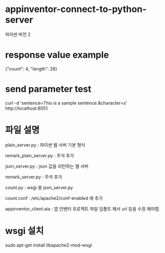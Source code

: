 # appinventor-connect-to-python-server
파이썬 버전 2
# response value example
{"count": 4, "length": 26}
# send parameter test
curl -d 'sentence=This is a sample sentence.&character=s' http://localhost:8051
# 파일 설명
plain_server.py : 파이썬 웹 서버 기본 형식

remark_plain_server.py : 주석 추가

json_server.py : json 값을 리턴하는 웹 서버

remark_server.py : 주석 추가

count.py : wsgi 용 json_server.py

count.conf : /etc/apache2/conf-enabled 에 추가

appinventor_client.aia : 앱 인벤터 프로젝트 파일 임폴트 해서 url 등을 수정 해야함.

# wsgi 설치
sudo apt-get install libapache2-mod-wsgi

